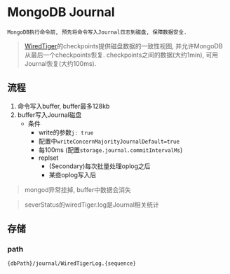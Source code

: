 # MongoDB Journal

    MongoDB执行命令前, 预先将命令写入Journal日志到磁盘, 保障数据安全.

> [WiredTiger](mongodb-wiredtiger.md)的checkpoints提供磁盘数据的一致性视图, 并允许MongoDB从最后一个checkpoints恢复. checkpoints之间的数据(大约1min), 可用Journal恢复(大约100ms).

## 流程

1. 命令写入buffer, buffer最多128kb
2. buffer写入Journal磁盘
    - 条件
      - write的参数`j: true`
      - 配置中`writeConcernMajorityJournalDefault=true`
      - 每100ms (配置`storage.journal.commitIntervalMs`)
      - replset
        - (Secondary)每次批量处理oplog之后
        - 某些oplog写入后

> mongod异常挂掉, buffer中数据会消失

> severStatus的wiredTiger.log是Journal相关统计

## 存储

### path

    {dbPath}/journal/WiredTigerLog.{sequence}